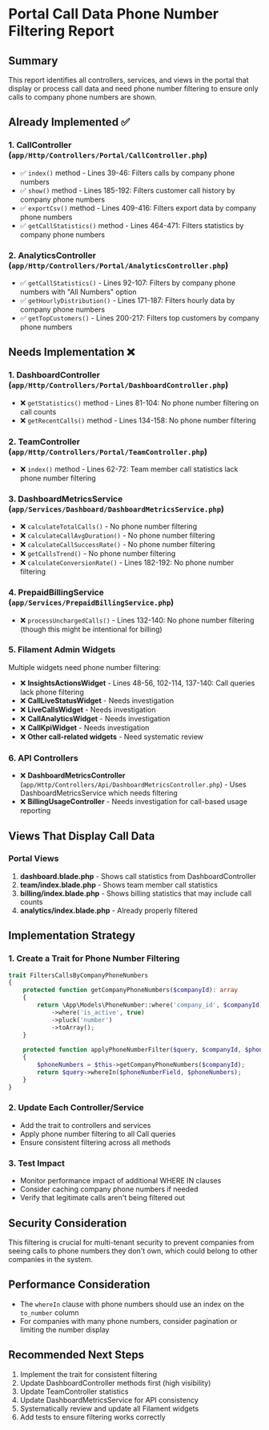 # Portal Call Data Phone Number Filtering Report

## Summary
This report identifies all controllers, services, and views in the portal that display or process call data and need phone number filtering to ensure only calls to company phone numbers are shown.

## Already Implemented ✅

### 1. **CallController** (`app/Http/Controllers/Portal/CallController.php`)
- ✅ `index()` method - Lines 39-46: Filters calls by company phone numbers
- ✅ `show()` method - Lines 185-192: Filters customer call history by company phone numbers  
- ✅ `exportCsv()` method - Lines 409-416: Filters export data by company phone numbers
- ✅ `getCallStatistics()` method - Lines 464-471: Filters statistics by company phone numbers

### 2. **AnalyticsController** (`app/Http/Controllers/Portal/AnalyticsController.php`)
- ✅ `getCallStatistics()` - Lines 92-107: Filters by company phone numbers with "All Numbers" option
- ✅ `getHourlyDistribution()` - Lines 171-187: Filters hourly data by company phone numbers
- ✅ `getTopCustomers()` - Lines 200-217: Filters top customers by company phone numbers

## Needs Implementation ❌

### 1. **DashboardController** (`app/Http/Controllers/Portal/DashboardController.php`)
- ❌ `getStatistics()` method - Lines 81-104: No phone number filtering on call counts
- ❌ `getRecentCalls()` method - Lines 134-158: No phone number filtering

### 2. **TeamController** (`app/Http/Controllers/Portal/TeamController.php`)
- ❌ `index()` method - Lines 62-72: Team member call statistics lack phone number filtering

### 3. **DashboardMetricsService** (`app/Services/Dashboard/DashboardMetricsService.php`)
- ❌ `calculateTotalCalls()` - No phone number filtering
- ❌ `calculateCallAvgDuration()` - No phone number filtering
- ❌ `calculateCallSuccessRate()` - No phone number filtering
- ❌ `getCallsTrend()` - No phone number filtering
- ❌ `calculateConversionRate()` - Lines 182-192: No phone number filtering

### 4. **PrepaidBillingService** (`app/Services/PrepaidBillingService.php`)
- ❌ `processUnchargedCalls()` - Lines 132-140: No phone number filtering (though this might be intentional for billing)

### 5. **Filament Admin Widgets**
Multiple widgets need phone number filtering:
- ❌ **InsightsActionsWidget** - Lines 48-56, 102-114, 137-140: Call queries lack phone filtering
- ❌ **CallLiveStatusWidget** - Needs investigation
- ❌ **LiveCallsWidget** - Needs investigation
- ❌ **CallAnalyticsWidget** - Needs investigation
- ❌ **CallKpiWidget** - Needs investigation
- ❌ **Other call-related widgets** - Need systematic review

### 6. **API Controllers** 
- ❌ **DashboardMetricsController** (`app/Http/Controllers/Api/DashboardMetricsController.php`) - Uses DashboardMetricsService which needs filtering
- ❌ **BillingUsageController** - Needs investigation for call-based usage reporting

## Views That Display Call Data

### Portal Views
1. **dashboard.blade.php** - Shows call statistics from DashboardController
2. **team/index.blade.php** - Shows team member call statistics
3. **billing/index.blade.php** - Shows billing statistics that may include call counts
4. **analytics/index.blade.php** - Already properly filtered

## Implementation Strategy

### 1. Create a Trait for Phone Number Filtering
```php
trait FiltersCallsByCompanyPhoneNumbers
{
    protected function getCompanyPhoneNumbers($companyId): array
    {
        return \App\Models\PhoneNumber::where('company_id', $companyId)
            ->where('is_active', true)
            ->pluck('number')
            ->toArray();
    }
    
    protected function applyPhoneNumberFilter($query, $companyId, $phoneNumberField = 'to_number')
    {
        $phoneNumbers = $this->getCompanyPhoneNumbers($companyId);
        return $query->whereIn($phoneNumberField, $phoneNumbers);
    }
}
```

### 2. Update Each Controller/Service
- Add the trait to controllers and services
- Apply phone number filtering to all Call queries
- Ensure consistent filtering across all methods

### 3. Test Impact
- Monitor performance impact of additional WHERE IN clauses
- Consider caching company phone numbers if needed
- Verify that legitimate calls aren't being filtered out

## Security Consideration
This filtering is crucial for multi-tenant security to prevent companies from seeing calls to phone numbers they don't own, which could belong to other companies in the system.

## Performance Consideration
- The `whereIn` clause with phone numbers should use an index on the `to_number` column
- For companies with many phone numbers, consider pagination or limiting the number display

## Recommended Next Steps
1. Implement the trait for consistent filtering
2. Update DashboardController methods first (high visibility)
3. Update TeamController statistics
4. Update DashboardMetricsService for API consistency
5. Systematically review and update all Filament widgets
6. Add tests to ensure filtering works correctly